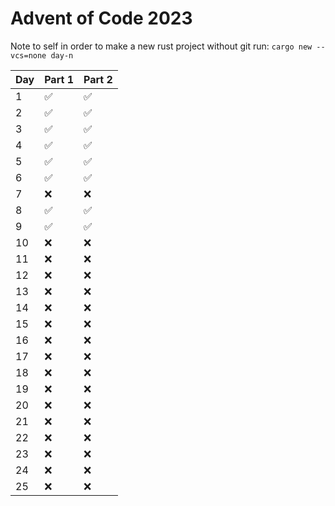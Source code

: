 # Advent of Code 2023

Note to self in order to make a new rust project without git run: `cargo new --vcs=none day-n`

| Day | Part 1 | Part 2 |
|-----|--------|--------|
| 1 | :white_check_mark: | :white_check_mark: |
| 2 | :white_check_mark: | :white_check_mark: |
| 3 | :white_check_mark: | :white_check_mark: |
| 4 | :white_check_mark: | :white_check_mark: |
| 5 | :white_check_mark: | :white_check_mark: |
| 6 | :white_check_mark: | :white_check_mark: |
| 7 | :x: | :x: |
| 8 | :white_check_mark: | :white_check_mark: |
| 9 | :white_check_mark: | :white_check_mark: |
| 10 | :x: | :x: |
| 11 | :x: | :x: |
| 12 | :x: | :x: |
| 13 | :x: | :x: |
| 14 | :x: | :x: |
| 15 | :x: | :x: |
| 16 | :x: | :x: |
| 17 | :x: | :x: |
| 18 | :x: | :x: |
| 19 | :x: | :x: |
| 20 | :x: | :x: |
| 21 | :x: | :x: |
| 22 | :x: | :x: |
| 23 | :x: | :x: |
| 24 | :x: | :x: |
| 25 | :x: | :x: |
